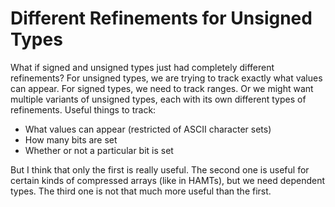 # Different Refinements for Unsigned Types

What if signed and unsigned types just had completely different refinements?
For unsigned types, we are trying to track exactly what values can appear.
For signed types, we need to track ranges. Or we might want multiple variants
of unsigned types, each with its own different types of refinements. Useful
things to track:

* What values can appear (restricted of ASCII character sets)
* How many bits are set
* Whether or not a particular bit is set

But I think that only the first is really useful. The second one is useful
for certain kinds of compressed arrays (like in HAMTs), but we need dependent
types. The third one is not that much more useful than the first.
